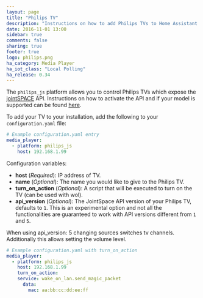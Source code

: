 ```yaml
---
layout: page
title: "Philips TV"
description: "Instructions on how to add Philips TVs to Home Assistant."
date: 2016-11-01 13:00
sidebar: true
comments: false
sharing: true
footer: true
logo: philips.png
ha_category: Media Player
ha_iot_class: "Local Polling"
ha_release: 0.34
---
```



The `philips_js` platform allows you to control Philips TVs which expose the [jointSPACE](http://jointspace.sourceforge.net/) API. Instructions on how to activate the API and if your model is supported can be found [here](http://jointspace.sourceforge.net/download.html).

To add your TV to your installation, add the following to your `configuration.yaml` file:

```yaml
# Example configuration.yaml entry
media_player:
  - platform: philips_js
    host: 192.168.1.99
```

Configuration variables:

- **host** (*Required*): IP address of TV.
- **name** (*Optional*): The name you would like to give to the Philips TV.
- **turn_on_action** (*Optional*): A script that will be executed to turn on the TV (can be used with wol).
- **api_version** (*Optional*): The JointSpace API version of your Philips TV, defaults to `1`. This is an experimental option and not all the functionalities are guaranteed to work with API versions different from `1` and `5`.

<p class='note'>
When using api_version: 5 changing sources switches tv channels. Additionally this allows setting the volume level.
</p>


```yaml
# Example configuration.yaml with turn_on_action
media_player:
  - platform: philips_js
    host: 192.168.1.99
    turn_on_action: 
    service: wake_on_lan.send_magic_packet
      data:
        mac: aa:bb:cc:dd:ee:ff
```
